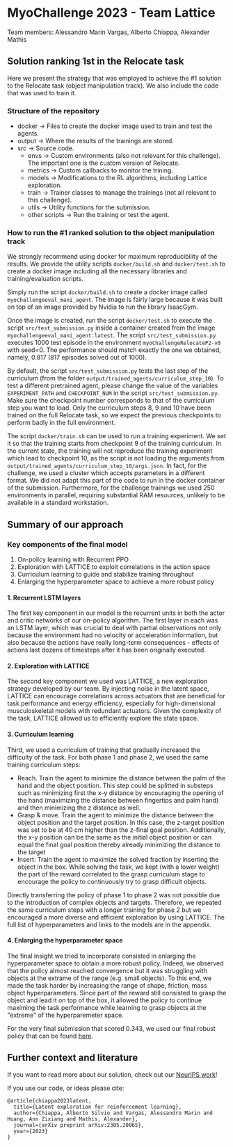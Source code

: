 # MyoChallenge 2023 - Team Lattice

Team members: Alessandro Marin Vargas, Alberto Chiappa, Alexander Mathis

## Solution ranking 1st in the Relocate task

Here we present the strategy that was employed to achieve the #1 solution to the Relocate task (object manipulation track). We also include the code that was used to train it.

### Structure of the repository

* docker -> Files to create the docker image used to train and test the agents.
* output -> Where the results of the trainings are stored.
* src -> Source code.
  * envs -> Custom environments (also not relevant for this challenge). The important one is the custom version of Relocate.
  * metrics -> Custom callbacks to monitor the trining.
  * models -> Modifications to the RL algorithms, including Lattice exploration.
  * train -> Trainer classes to manage the trainings (not all relevant to this challenge).
  * utils -> Utility functions for the submission.
  * other scripts -> Run the training or test the agent.

### How to run the #1 ranked solution to the object manipulation track

We strongly recommend using docker for maximum reproducibility of the results. We provide the utility scripts `docker/build.sh` and `docker/test.sh` to create a docker image including all the necessary libraries and training/evaluation scripts.

Simply run the script `docker/build.sh` to create a docker image called `myochallengeeval_mani_agent`. The image is fairly large because it was built on top of an image provided by Nvidia to run the library IsaacGym.

Once the image is created, run the script `docker/test.sh` to execute the script `src/test_submission.py` inside a container created from the image `myochallengeeval_mani_agent:latest`. The script `src/test_submission.py` executes 1000 test episode in the environment `myoChallengeRelocateP2-v0` with seed=0. The performance should match exactly the one we obtained, namely, 0.817 (817 episodes solved out of 1000).

By default, the script `src/test_submission.py` tests the last step of the curriculum (from the folder `output/trained_agents/curriculum_step_10`). To test a different pretrained agent, please change the value of the variables `EXPERIMENT_PATH` and `CHECKPOINT_NUM` in the script `src/test_submission.py`. Make sure the checkpoint number corresponds to that of the curriculum step you want to load. Only the curriculum steps 8, 9 and 10 have been trained on the full Relocate task, so we expect the previous checkpoints to perform badly in the full environment.

The script `docker/train.sh` can be used to run a training experiment. We set it so that the training starts from checkpoint 9 of the training curriculum. In the current state, the training will not reproduce the training experiment which lead to checkpoint 10, as the script is not loading the arguments from `output/trained_agents/curriculum_step_10/args.json`. In fact, for the challenge, we used a cluster which accepts parameters in a different format. We did not adapt this part of the code to run in the docker container of the submission. Furthermore, for the challenge trainings we used 250 environments in parallel, requiring substantial RAM resources, unlikely to be available in a standard workstation.

## Summary of our approach

### Key components of the final model

1. On-policy learning with Recurrent PPO
2. Exploration with LATTICE to exploit correlations in the action space
3. Curriculum learning to guide and stabilize training throughout
4. Enlarging the hyperparameter space to achieve a more robust policy

#### 1. Recurrent LSTM layers

The first key component in our model is the recurrent units in both the actor and critic networks of our on-policy algorithm. The first layer in each was an LSTM layer, which was crucial to deal with partial observations not only because the environment had no velocity or acceleration information, but also because the actions have really long-term consequences - effects of actions last dozens of timesteps after it has been originally executed.

#### 2. Exploration with LATTICE

The second key component we used was LATTICE, a new exploration strategy developed by our team. By injecting noise in the latent space, LATTICE can encourage correlations across actuators that are beneficial for task performance and energy efficiency, especially for high-dimensional musculoskeletal models with redundant actuators. Given the complexity of the task, LATTICE allowed us to efficiently explore the state space.

#### 3. Curriculum learning

Third, we used a curriculum of training that gradually increased the difficulty of the task. For both phase 1 and phase 2, we used the same training curriculum steps:

- Reach. Train the agent to minimize the distance between the palm of the hand and the object position. This step could be splitted in substeps such as minimizing first the x-y distance by encouraging the opening of the hand (maximizing the distance between fingertips and palm hand) and then minimizing the z distance as well.
- Grasp & move. Train the agent to minimize the distance between the object position and the target position. In this case, the z-target position was set to be at 40 cm higher than the z-final goal position. Additionally, the x-y position can be the same as the initial object position or can equal the final goal position thereby already minimizing the distance to the target 
- Insert. Train the agent to maximize the solved fraction by inserting the object in the box. While solving the task, we kept (with a lower weight) the part of the reward correlated to the grasp curriculum stage to encourage the policy to continuously try to grasp difficult objects.

Directly transferring the policy of phase 1 to phase 2 was not possible due to the introduction of complex objects and targets. Therefore, we repeated the same curriculum steps with a longer training for phase 2 but we encouraged a more diverse and efficient exploration by using LATTICE. The full list of hyperparameters and links to the models are in the appendix.

#### 4. Enlarging the hyperparameter space

The final insight we tried to incorporate consisted in enlarging the hyperparameter space to obtain a more robust policy. Indeed, we observed that the policy almost reached convergence but it was struggling with objects at the extrame of the range (e.g. small objects). To this end, we made the task harder by increasing the range of shape, friction, mass object hyperparameters. Since part of the reward still consisted to grasp the object and lead it on top of the box, it allowed the policy to continue maximing the task performance while learning to grasp objects at the "extreme" of the hyperparemeter space.
 
For the very final submission that scored 0.343, we used our final robust policy that can be found [here](output/trained_agents/curriculum_step_10/).

## Further context and literature

If you want to read more about our solution, check out our [NeurIPS work](https://arxiv.org/abs/2305.20065)! 

If you use our code, or ideas please cite:

```
@article{chiappa2023latent,
  title={Latent exploration for reinforcement learning},
  author={Chiappa, Alberto Silvio and Vargas, Alessandro Marin and Huang, Ann Zixiang and Mathis, Alexander},
  journal={arXiv preprint arXiv:2305.20065},
  year={2023}
}
```
